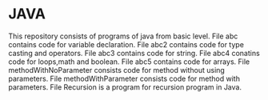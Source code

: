 # JAVA
This repository consists of programs of java from basic level.
File abc contains code for variable declaration.
File abc2 contains code for type casting and operators.
File abc3 contains code for string.
File abc4 conatins code for loops,math and boolean.
File abc5 contains code for arrays.
File methodWithNoParameter consists code for method without using parameters. 
File methodWithParameter consists code for method with parameters.
File Recursion is a program for recursion program in Java.
